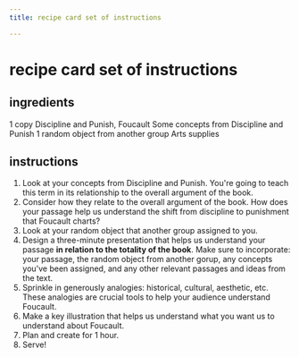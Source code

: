 ```yaml
---
title: recipe card set of instructions

---
```


# recipe card set of instructions

## ingredients
1 copy Discipline and Punish, Foucault
Some concepts from Discipline and Punish
1 random object from another group
Arts supplies

## instructions
1. Look at your concepts from Discipline and Punish. You're going to teach this term in its relationship to the overall argument of the book.
2. Consider how they relate to the overall argument of the book. How does your passage help us understand the shift from discipline to punishment that Foucault charts?
3. Look at your random object that another group assigned to you. 
4. Design a three-minute presentation that helps us understand your passage **in relation to the totality of the book**. Make sure to incorporate: your passage, the random object from another gorup, any concepts you've been assigned, and any other relevant passages and ideas from the text.
5. Sprinkle in generously analogies: historical, cultural, aesthetic, etc. These analogies are crucial tools to help your audience understand Foucault.
6. Make a key illustration that helps us understand what you want us to understand about Foucault.
7. Plan and create for 1 hour.
8. Serve!